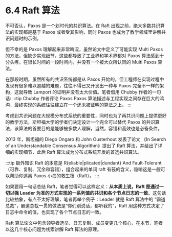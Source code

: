 # 6.4 Raft 算法

不可否认，Paxos 是一个划时代的共识算法。在 Raft 出现之前，绝大多数共识算法的实现都是基于 Paxos 或者受其影响，同时 Paxos 也成为了教学领域里讲解共识问题时的示例。

但不幸的是 Paxos 理解起来非常晦涩，虽然论文中定义了可能实现 Multi Paxos 的方法，但缺少实现细节，这些都导致了工业界和学术界都对 Paxos 算法感到十分头疼。在很长时间的一段时间内，并没有一个被大众所认同的 Multi Paxos 算法。

在那段时期，虽然所有的共识系统都是从 Paxos 开始的，但工程师在实现过程中发现有很多难以逾越的难题，往往不得已又开发出一种与 Paxos 完全不一样的架构，这就导致 Lamport 的证明并没有太大价值。笔者借用 Chubby 作者的一句话:
:::tip Chubby 作者评论 Paxos
Paxos 算法描述与工程实现之间存在巨大的鸿沟，最终实现的系统往往建立在一个还未被证明的算法之上。
:::

考虑到共识问题在大规模分布式系统的重要性，同时也为了再共识问题上提供更好的教学方法，斯坦福大学的学者们决定设计一个完全可以替代 Paxos 的共识算法，该算法的首要目的是能够被多数人理解，当然，容错和高效也是必备条件。

2013 年，斯坦福的 Diego Ongaro 和 John Ousterhout 发表了论文 《In Search of an Understandable Consensus Algorithm》提出了 Raft 算法，并给出了详细的实现细节，此后 Raft 算法成为分布式系统开发的首选共识算法。

:::tip 额外知识
Raft 的本意是 R{eliable|plicated|dundant} And Fault-Tolerant（可靠、复制、冗余和容错），组合起来的单词 raft 有筏的含义，隐喻这是一艘可以帮助你逃离 Paxos 小岛的救生筏（Raft）。
:::

如果要用一句话总结 Raft，笔者觉得可以这样定义：**从本质上说，Raft 是通过一切以强 Leader 为准的方式实现的一系列值的共识和各个节点日志的一致**。这句话比较抽象，有点不太好理解，笔者再举个例子：Leader 就是 Raft 算法中的 “霸道总裁”，霸道总裁一贯的做法是“你们别说话，都听我的”，Raft 用这种方式决定了日志中命令的值，也实现了各个节点日志的一致。

Raft 算法论文中包含领导者选举、日志复制、成员变更几个核心，在本节，笔者以这几个核心问题为线索讲解 Raft 算法的原理。